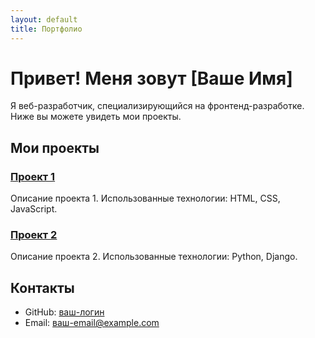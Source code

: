 ```yaml
---
layout: default
title: Портфолио
---
```


# Привет! Меня зовут [Ваше Имя]

Я веб-разработчик, специализирующийся на фронтенд-разработке. Ниже вы можете увидеть мои проекты.

## Мои проекты

### [Проект 1](https://github.com/ваш-логин/проект1)
Описание проекта 1. Использованные технологии: HTML, CSS, JavaScript.

### [Проект 2](https://github.com/ваш-логин/проект2)
Описание проекта 2. Использованные технологии: Python, Django.

## Контакты

- GitHub: [ваш-логин](https://github.com/ваш-логин)
- Email: [ваш-email@example.com](mailto:ваш-email@example.com)

